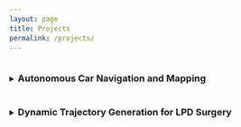 ```yaml
---
layout: page
title: Projects
permalink: /projects/
---
```


<details>
    <summary>
        <h3 style="display: inline-block">Autonomous Car Navigation and Mapping</h3>
    </summary>
    <h4>Key Components of the Project</h4>
    <h5>Motivation</h5>
    <p>Autonomous rovers have proven beneficial in various high-risk and remote environments, such as military operations, space exploration, and nuclear zones. This project aimed to develop techniques to analyze performance differences in autonomous mapping and navigation, considering both hardware and software perspectives.</p>
    <h5>Proposed Solution</h5>
    <figure style="display: flex; flex-direction: column; align-items: center; width: 100%;">
    <img src="/assets/images/robot.jpg" alt="Image of Highwonder JetAuto" style="max-width: 100%; height: auto;">
    <figcaption><strong>Highwonder JetAuto</strong></figcaption>
</figure>
    <ul>
        <li>Sensor Integration: Utilized Hiwonder JetAuto robot equipped with RPLIDAR A1 and other sensors for obstacle detection.</li>
        <li>SLAM Algorithm: Employed Robot Operating System (ROS1) to manage SLAM algorithm nodes for real-time mapping and localization.</li>
        <li>Path Planning: Developed dynamic path planning algorithms to navigate around obstacles and optimize routes.</li>
    </ul>
    <h5>System Design</h5>
    <ul>
        <li>Components: The system included LiDAR, RGB-D camera, Hall Encoder Geared Motors, ROS Control System, and an 11.1V 6000mAh Lithium Phosphate Battery.</li>
        <li>Integration: Sensors were mounted on the robot to scan the environment, generate maps, and navigate to specified points while avoiding obstacles. Multiple iterations of the hardware design were tested for optimal performance.</li>
    </ul>
    <h5>Experiments and Results</h5>
    <ul>
    <li>Incident Handling: An electrical fire incident led to a shift in focus to simulation-based testing, using Gazebo and RVIZ for visualization and performance analysis. For more information the incident report is listed at the bottom of this project</li>
        <figure style="display: flex; flex-direction: column; align-items: center;">
            <img src="/assets/images/robot_on_fire.jpg" alt="Image of Highwonder JetAuto" width="250" height="250">
            <figcaption>Hiwonder JetAuto Self Combusting</figcaption>
        </figure>
        <li>Test Scenarios: The system was tested in a simulated environment due to safety issues with the physical robot. Various exploration and mapping algorithms were evaluated.</li>
        <li>Validation: The JetAuto robot successfully generated maps and navigated through complex environments. Hector SLAM, Karto SLAM, and Gmapping were compared, with Gmapping demonstrating the best performance.</li>
        <div style="display: flex; justify-content: center;">
            <video width="630" height="490" controls>
             <source src="/assets/videos/DemoDrive1.mp4" type="video/mp4">
                Your browser does not support the video tag.
            </video>
        </div>
    <div style="display: flex; justify-content: center;">
        <video width="630" height="490" controls>
            <source src="/assets/videos/DemoDrive2.mp4" type="video/mp4">
            Your browser does not support the video tag.
        </video>
    </div>
    </ul>
    <h5>Conclusion</h5>
    <p>The project successfully developed an autonomous mapping and navigation system using ROS and SLAM algorithms, despite challenges with hardware safety. Future improvements include refining obstacle detection and further optimizing path planning algorithms in a simulation environment.</p>
    <p><a href="/pages/pdfs/Autonomous_Car_Navigation"><ins>Autonomous Car Navigation and Mapping Project Report</ins></a></p>
    <p><a href="/pages/pdfs/Incident_Report"><ins>Autonomous Car Navigation and Mapping Incident Report</ins></a></p>
</details>

<details>
    <summary>
        <h3 style="display: inline-block">Dynamic Trajectory Generation for LPD Surgery</h3>
    </summary>
    <h4>Key Components of the Project</h4>
    <h5>Motivation</h5>
    <p>Laparoscopic Pancreaticoduodenectomy (LPD) offers a minimally invasive approach to pancreatic cancer surgery, reducing blood loss and complications. However, the deep location of the pancreas and the risk of organ and vascular injuries make LPD challenging. This project aimed to enhance patient safety and surgical outcomes through dynamic obstacle detection and trajectory generation.</p>
    <h5>Proposed Solution</h5>
    <figure style="display: flex; flex-direction: column; align-items: center;">
        <img src="/assets/images/surgical_arm.jpg" alt="Image of Meca500 with Camera" style="max-width: 100%; height: auto;">
        <figcaption><strong>Meca500</strong></figcaption>
    </figure>
    <ul>
        <li>Obstacle Detection: Utilized OpenCV to identify obstacles based on color differentiation.</li>
        <li>Depth Measurement: Employed an HC-SR04 ultrasonic sensor to obtain depth measurements.</li>
        <li>Trajectory Generation: Developed a simplified intersection-based algorithm to create efficient paths around obstacles.</li>
    </ul>
    <h5>System Design</h5>
    <ul>
        <li>Components: Meca500 robotic arm, web camera, HC-SR04 ultrasonic sensor, styrofoam obstacles.</li>
        <li>Integration: The camera and ultrasonic sensor were mounted on the robotic arm to detect and localize obstacles, transforming their positions to the World Reference Frame (WRF).</li>
    </ul>
    <h5>Experiments and Results</h5>
    <ul>
        <li>Test Scenarios: The system was tested with stationary and moving obstacles, demonstrating successful obstacle recognition and dynamic adjustment of the robot's path.</li>
        <li>Validation: The integrated system accurately avoided obstacles and navigated to the target, confirming the effectiveness of the obstacle detection and trajectory generation components.</li>
        <div style="display: flex; justify-content: center;">
            <video width="470" height="390" controls>
                <source src="/assets/videos/ArmTest1.mp4" type="video/mp4">
                Your browser does not support the video tag.
            </video>
        </div>
    <div style="display: flex; justify-content: center;">
        <video width="470" height="390" controls>
            <source src="/assets/videos/ArmTest2.mp4" type="video/mp4">
            Your browser does not support the video tag.
        </video>
    </div>
    </ul>
    <h5>Conclusion</h5>
    <p>The project developed a functional system for enhancing robotic-assisted LPD surgery through dynamic obstacle detection and trajectory generation. Future improvements include implementing a more advanced trajectory algorithm and refining obstacle differentiation.</p>
    <p><a href="/pages/pdfs/surgical_robotics"><ins>LPD surgurcal project Report</ins></a></p>
</details>
